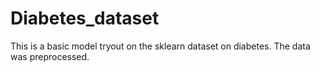 # Diabetes_dataset
This is a basic model tryout on the sklearn dataset on diabetes. The data was preprocessed.
